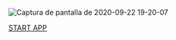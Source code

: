 ![Captura de pantalla de 2020-09-22 19-20-07](https://user-images.githubusercontent.com/68298456/93943629-4d33e100-fd09-11ea-83c6-6241a864cd70.png)

[START APP](https://nostalgic-galileo-b597e1.netlify.app)
